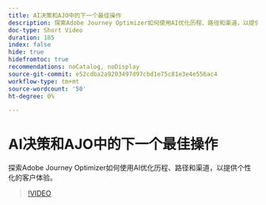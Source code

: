 ```yaml
---
title: AI决策和AJO中的下一个最佳操作
description: 探索Adobe Journey Optimizer如何使用AI优化历程、路径和渠道，以提供个性化的客户体验。
doc-type: Short Video
duration: 185
index: false
hide: true
hidefromtoc: true
recommendations: noCatalog, noDisplay
source-git-commit: e52cdba2a9203497d97cbd1e75c81e3e4e556ac4
workflow-type: tm+mt
source-wordcount: '50'
ht-degree: 0%

---
```



# AI决策和AJO中的下一个最佳操作

探索Adobe Journey Optimizer如何使用AI优化历程、路径和渠道，以提供个性化的客户体验。

<!-- 62_S520_3442520_184_ai-decisioning-and-next-best-actions-in-ajo -->
>[!VIDEO](https://video.tv.adobe.com/v/3460241/?learn=on&enablevpops=true&captions=chi_hans)
